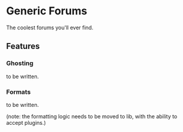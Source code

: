 # Generic Forums #

The coolest forums you'll ever find.

## Features ##

### Ghosting ###

to be written.

### Formats ###

to be written.

(note: the formatting logic needs to be moved to lib, with the ability to accept plugins.)
